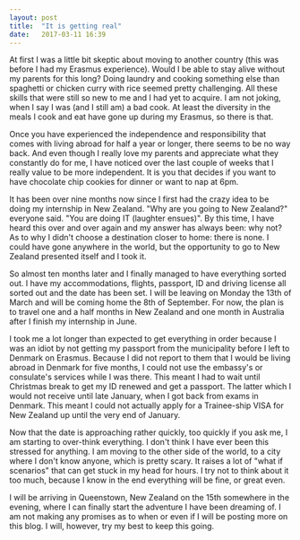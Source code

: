 ```yaml
---
layout: post
title:  "It is getting real"
date:   2017-03-11 16:39
---
```


At first I was a little bit skeptic about moving to another country (this was before I had my Erasmus experience). Would I be able to stay alive without my parents for this long? Doing laundry and cooking something else than spaghetti or chicken curry with rice seemed pretty challenging. All these skills that were still so new to me and I had yet to acquire. I am not joking, when I say I was (and I still am) a bad cook. At least the diversity in the meals I cook and eat have gone up during my Erasmus, so there is that.

Once you have experienced the independence and responsibility that comes with living abroad for half a year or longer, there seems to be no way back. And even though I really love my parents and appreciate what they constantly do for me, I have noticed over the last couple of weeks that I really value to be more independent. It is you that decides if you want to have chocolate chip cookies for dinner or want to nap at 6pm.

It has been over nine months now since I first had the crazy idea to be doing my internship in New Zealand. "Why are you going to New Zealand?" everyone said. "You are doing IT (laughter ensues)". By this time, I have heard this over and over again and my answer has always been: why not?   As to why I didn't choose a destination closer to home: there is none. I could have gone anywhere in the world, but the opportunity to go to New Zealand presented itself and I took it.

So almost ten months later and I finally managed to have everything sorted out. I have my accommodations, flights, passport, ID and driving license all sorted out and the date has been set. I will be leaving on Monday the 13th of March and will be coming home the 8th of September. For now, the plan is to travel one and a half months in New Zealand and one month in Australia after I finish my internship in June.

I took me a lot longer than expected to get everything in order because I was an idiot by not getting my passport from the municipality before I left to Denmark on Erasmus. Because I did not report to them that I would be living abroad in Denmark for five months, I could not use the embassy's or consulate's services while I was there. This meant I had to wait until Christmas break to get my ID renewed and get a passport. The latter which I would not receive until late January, when I got back from exams in Denmark. This meant I could not actually apply for a Trainee-ship VISA for New Zealand up until the very end of January.

Now that the date is approaching rather quickly, too quickly if you ask me, I am starting to over-think everything. I don't think I have ever been this stressed for anything. I am moving to the other side of the world, to a city where I don't know anyone, which is pretty scary. It raises a lot of "what if scenarios" that can get stuck in my head for hours. I try not to think about it too much, because I know in the end everything will be fine, or great even.

I will be arriving in Queenstown, New Zealand on the 15th somewhere in the evening, where I can finally start the adventure I have been dreaming of. I am not making any promises as to when or even if I will be posting more on this blog. I will, however, try my best to keep this going.

